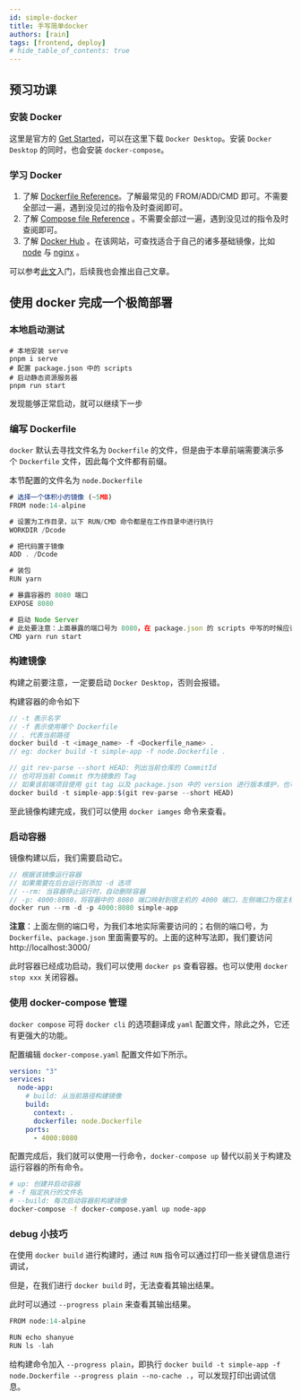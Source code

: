 ```yaml
---
id: simple-docker
title: 手写简单docker
authors: [rain]
tags: [frontend, deploy]
# hide_table_of_contents: true
---
```


## 预习功课

### 安装 Docker

这里是官方的 [Get Started](https://www.docker.com/get-started/)，可以在这里下载 `Docker Desktop`。安装 `Docker Desktop` 的同时，也会安装 `docker-compose`。

### 学习 Docker

1. 了解 [Dockerfile Reference](https://docs.docker.com/engine/reference/builder/)。了解最常见的 FROM/ADD/CMD 即可。不需要全部过一遍，遇到没见过的指令及时查阅即可。
2. 了解 [Compose file Reference](https://docs.docker.com/compose/compose-file/compose-file-v3/) 。不需要全部过一遍，遇到没见过的指令及时查阅即可。
3. 了解 [Docker Hub](https://hub.docker.com/) 。在该网站，可查找适合于自己的诸多基础镜像，比如 [node](https://hub.docker.com/_/node) 与 [nginx](https://hub.docker.com/_/nginx) 。


可以参考[此文](https://shanyue.tech/op/docker.html)入门，后续我也会推出自己文章。

## 使用 docker 完成一个极简部署

### 本地启动测试

```
# 本地安装 serve 
pnpm i serve 
# 配置 package.json 中的 scripts
# 启动静态资源服务器
pnpm run start
```

发现能够正常启动，就可以继续下一步

### 编写 Dockerfile

`docker` 默认去寻找文件名为 `Dockerfile` 的文件，但是由于本章前端需要演示多个 `Dockerfile` 文件，因此每个文件都有前缀。

本节配置的文件名为 `node.Dockerfile` 

```ts
# 选择一个体积小的镜像 (~5MB)
FROM node:14-alpine

# 设置为工作目录，以下 RUN/CMD 命令都是在工作目录中进行执行
WORKDIR /Dcode

# 把代码置于镜像
ADD . /Dcode

# 装包
RUN yarn

# 暴露容器的 8080 端口
EXPOSE 8080

# 启动 Node Server 
# 此处要注意：上面暴露的端口号为 8080，在 package.json 的 scripts 中写的时候应该写 "start": "serve . -p 8080"
CMD yarn run start 
```

### 构建镜像

构建之前要注意，一定要启动 `Docker Desktop`，否则会报错。

构建容器的命令如下

```js
// -t 表示名字
// -f 表示使用哪个 Dockerfile
// . 代表当前路径
docker build -t <image_name> -f <Dockerfile_name> .
// eg: docker build -t simple-app -f node.Dockerfile .

// git rev-parse --short HEAD: 列出当前仓库的 CommitId
// 也可将当前 Commit 作为镜像的 Tag
// 如果该前端项目使用 git tag 以及 package.json 中的 version 进行版本维护，也可将 version 作为生产环境镜像的 Tag
docker build -t simple-app:$(git rev-parse --short HEAD)
```

至此镜像构建完成，我们可以使用 `docker iamges` 命令来查看。

### 启动容器

镜像构建以后，我们需要启动它。

```js
// 根据该镜像运行容器
// 如果需要在后台运行则添加 -d 选项
// --rm: 当容器停止运行时，自动删除容器
// -p: 4000:8080，将容器中的 8080 端口映射到宿主机的 4000 端口，左侧端口为宿主机端口，右侧为容器端口
docker run --rm -d -p 4000:8080 simple-app
```

**注意**：上面左侧的端口号，为我们本地实际需要访问的；右侧的端口号，为 `Dockerfile`、`package.json` 里面需要写的。上面的这种写法即，我们要访问 http://localhost:3000/

此时容器已经成功启动，我们可以使用 `docker ps` 查看容器。也可以使用 `docker stop xxx` 关闭容器。

### 使用 docker-compose 管理

`docker compose` 可将 `docker cli` 的选项翻译成 `yaml` 配置文件，除此之外，它还有更强大的功能。

配置编辑 `docker-compose.yaml` 配置文件如下所示。

```yaml
version: "3"
services:
  node-app:
    # build: 从当前路径构建镜像
    build:
      context: .
      dockerfile: node.Dockerfile
    ports:
      - 4000:8080
```

配置完成后，我们就可以使用一行命令，`docker-compose up` 替代以前关于构建及运行容器的所有命令。

```sh
# up: 创建并启动容器
# -f 指定执行的文件名
# --build: 每次启动容器前构建镜像
docker-compose -f docker-compose.yaml up node-app
```

### debug 小技巧

在使用 `docker build` 进行构建时，通过 `RUN` 指令可以通过打印一些关键信息进行调试，

但是，在我们进行 `docker build` 时，无法查看其输出结果。

此时可以通过 `--progress plain` 来查看其输出结果。

```js
FROM node:14-alpine

RUN echo shanyue
RUN ls -lah
```

给构建命令加入 `--progress plain`，即执行 `docker build -t simple-app -f node.Dockerfile --progress plain --no-cache .`，可以发现打印出调试信息。
